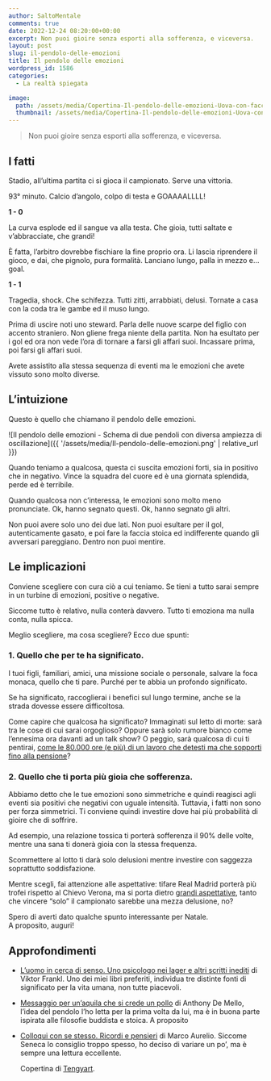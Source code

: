 ```yaml
---
author: SaltoMentale
comments: true
date: 2022-12-24 08:20:00+00:00
excerpt: Non puoi gioire senza esporti alla sofferenza, e viceversa.
layout: post
slug: il-pendolo-delle-emozioni
title: Il pendolo delle emozioni
wordpress_id: 1586
categories:
  - La realtà spiegata

image:
  path: /assets/media/Copertina-Il-pendolo-delle-emozioni-Uova-con-facce-emozionate.jpeg
  thumbnail: /assets/media/Copertina-Il-pendolo-delle-emozioni-Uova-con-facce-emozionate.jpeg
---
```


> Non puoi gioire senza esporti alla sofferenza, e viceversa.


## I fatti

Stadio, all’ultima partita ci si gioca il campionato. Serve una vittoria.

93° minuto. Calcio d’angolo, colpo di testa e GOAAAALLLL!

**1 - 0**

La curva esplode ed il sangue va alla testa. Che gioia, tutti saltate e v’abbracciate, che grandi!

È fatta, l’arbitro dovrebbe fischiare la fine proprio ora. Li lascia riprendere il gioco, e dai, che pignolo, pura formalità. Lanciano lungo, palla in mezzo e… goal.

**1 - 1**

Tragedia, shock. Che schifezza. Tutti zitti, arrabbiati, delusi. Tornate a casa con la coda tra le gambe ed il muso lungo.

Prima di uscire noti uno steward. Parla delle nuove scarpe del figlio con accento straniero. Non gliene frega niente della partita. Non ha esultato per i gol ed ora non vede l’ora di tornare a farsi gli affari suoi. Incassare prima, poi farsi gli affari suoi.

Avete assistito alla stessa sequenza di eventi ma le emozioni che avete vissuto sono molto diverse.

## L’intuizione

Questo è quello che chiamano il pendolo delle emozioni.

![Il pendolo delle emozioni - Schema di due pendoli con diversa ampiezza di oscillazione]({{ '/assets/media/Il-pendolo-delle-emozioni.png' | relative_url }})

Quando teniamo a qualcosa, questa ci suscita emozioni forti, sia in positivo che in negativo. Vince la squadra del cuore ed è una giornata splendida, perde ed è terribile.

Quando qualcosa non c’interessa, le emozioni sono molto meno pronunciate. Ok, hanno segnato questi. Ok, hanno segnato gli altri.

Non puoi avere solo uno dei due lati. Non puoi esultare per il gol, autenticamente gasato, e poi fare la faccia stoica ed indifferente quando gli avversari pareggiano. Dentro non puoi mentire.

## Le implicazioni

Conviene scegliere con cura ciò a cui teniamo. Se tieni a tutto sarai sempre in un turbine di emozioni, positive o negative.

Siccome tutto è relativo, nulla conterà davvero. Tutto ti emoziona ma nulla conta, nulla spicca.

Meglio scegliere, ma cosa scegliere? Ecco due spunti:

### 1. Quello che per te ha significato.

I tuoi figli, familiari, amici, una missione sociale o personale, salvare la foca monaca, quello che ti pare. Purché per te abbia un profondo significato.

Se ha significato, raccoglierai i benefici sul lungo termine, anche se la strada dovesse essere difficoltosa.

Come capire che qualcosa ha significato? Immaginati sul letto di morte: sarà tra le cose di cui sarai orgoglioso? Oppure sarà solo rumore bianco come l’ennesima ora davanti ad un talk show? O peggio, sarà qualcosa di cui ti pentirai, [come le 80.000 ore (e più) di un lavoro che detesti ma che sopporti fino alla pensione](/si-puo-smettere-di-lavorare-prima-della-pensione/)?

### 2. Quello che ti porta più gioia che sofferenza.

Abbiamo detto che le tue emozioni sono simmetriche e quindi reagisci agli eventi sia positivi che negativi con uguale intensità. Tuttavia, i fatti non sono per forza simmetrici. Ti conviene quindi investire dove hai più probabilità di gioire che di soffrire.

Ad esempio, una relazione tossica ti porterà sofferenza il 90% delle volte, mentre una sana ti donerà gioia con la stessa frequenza.

Scommettere al lotto ti darà solo delusioni mentre investire con saggezza soprattutto soddisfazione.

Mentre scegli, fai attenzione alle aspettative: tifare Real Madrid porterà più trofei rispetto al Chievo Verona, ma si porta dietro [grandi aspettative](/fare-una-promessa/), tanto che vincere “solo” il campionato sarebbe una mezza delusione, no?

Spero di averti dato qualche spunto interessante per Natale.  
A proposito, auguri!

## Approfondimenti

- [L’uomo in cerca di senso. Uno psicologo nei lager e altri scritti inediti](https://amzn.to/3FXAZQe) di Viktor Frankl. Uno dei miei libri preferiti, individua tre distinte fonti di significato per la vita umana, non tutte piacevoli.
- [Messaggio per un’aquila che si crede un pollo](https://amzn.to/3PLCXHP) di Anthony De Mello, l’idea del pendolo l’ho letta per la prima volta da lui, ma è in buona parte ispirata alle filosofie buddista e stoica. A proposito
- [Colloqui con se stesso. Ricordi e pensieri](https://amzn.to/3HV2dJB) di Marco Aurelio. Siccome Seneca lo consiglio troppo spesso, ho deciso di variare un po’, ma è sempre una lettura eccellente.

  Copertina di <a href="https://unsplash.com/@tengyart?utm_source=unsplash&utm_medium=referral&utm_content=creditCopyText">Tengyart</a>.
